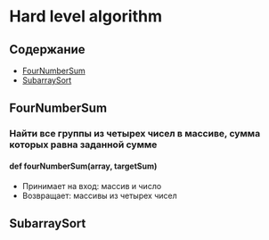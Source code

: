 # Hard level algorithm
## Содержание
- [FourNumberSum](#FourNumberSum.py)
- [SubarraySort](#SubarraySort.py)

## FourNumberSum
### Найти все группы из четырех чисел в массиве, сумма которых равна заданной сумме
#### def fourNumberSum(array, targetSum)
- Принимает на вход: массив и число
- Возвращает: массивы из четырех чисел

## SubarraySort
### 

